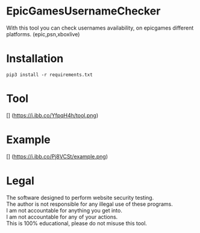 # EpicGamesUsernameChecker
 With this tool you can check usernames availability, on epicgames different platforms. (epic,psn,xboxlive)
 
# Installation
```
pip3 install -r requirements.txt
``` 

# Tool
[] (https://i.ibb.co/YfpqH4h/tool.png)
# Example
[] (https://i.ibb.co/Pj8VCSt/example.png)

# Legal
 The software designed to perform website security testing.<br/>
 The author is not responsible for any illegal use of these programs.<br/>
 I am not accountable for anything you get into.<br/>
 I am not accountable for any of your actions.<br/>
 This is 100% educational, please do not misuse this tool.